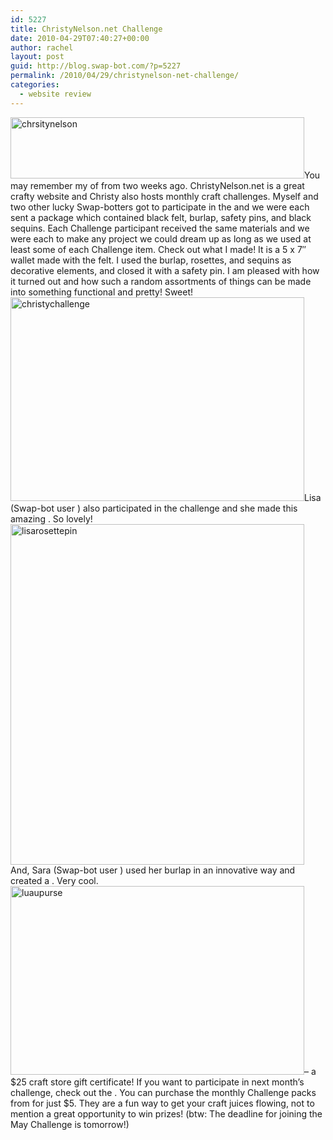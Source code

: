 ```yaml
---
id: 5227
title: ChristyNelson.net Challenge
date: 2010-04-29T07:40:27+00:00
author: rachel
layout: post
guid: http://blog.swap-bot.com/?p=5227
permalink: /2010/04/29/christynelson-net-challenge/
categories:
  - website review
---
```

 

<div style="opacity: 0; position: absolute; left:-3552px;">
  
</div><img src="http://blog.swap-bot.com/wp-content/uploads/2010/04/chrsitynelson1.jpg" alt="chrsitynelson" title="chrsitynelson" width="470" height="98" class="aligncenter size-full wp-image-5228" srcset="http://blog.swap-bot.com/wp-content/uploads/2010/04/chrsitynelson1-300x62.jpg 300w, http://blog.swap-bot.com/wp-content/uploads/2010/04/chrsitynelson1.jpg 470w" sizes="(max-width: 470px) 100vw, 470px" /></a>You may remember my of from two weeks ago. ChristyNelson.net is a great crafty website and Christy also hosts monthly craft challenges. Myself and two other lucky Swap-botters got to participate in the and we were each sent a package which contained black felt, burlap, safety pins, and black sequins. Each Challenge participant received the same materials and we were each to make any project we could dream up as long as we used at least some of each Challenge item. Check out what I made! It is a 5 x 7&#8243; wallet made with the felt. I used the burlap, rosettes, and sequins as decorative elements, and closed it with a safety pin. I am pleased with how it turned out and how such a random assortments of things can be made into something functional and pretty! Sweet!<img src="http://blog.swap-bot.com/wp-content/uploads/2010/04/christychallenge.jpg" alt="christychallenge" title="christychallenge" width="470" height="326" class="aligncenter size-full wp-image-5229" srcset="http://blog.swap-bot.com/wp-content/uploads/2010/04/christychallenge-300x208.jpg 300w, http://blog.swap-bot.com/wp-content/uploads/2010/04/christychallenge.jpg 470w" sizes="(max-width: 470px) 100vw, 470px" />Lisa (Swap-bot user ) also participated in the challenge and she made this amazing . So lovely!  
<img src="http://blog.swap-bot.com/wp-content/uploads/2010/04/lisarosettepin.jpg" alt="lisarosettepin" title="lisarosettepin" width="470" height="545" class="aligncenter size-full wp-image-5230" /> <div style="opacity: 0; position: absolute; left:-2771px;">
  
</div></a>And, Sara (Swap-bot user ) used her burlap in an innovative way and created a . Very cool. 
 <div style="opacity: 0; position: absolute; left:-2202px;">
  
</div>  <img src="http://blog.swap-bot.com/wp-content/uploads/2010/04/luaupurse.jpg" alt="luaupurse" title="luaupurse" width="470" height="302" class="aligncenter size-full wp-image-5231" /></a>&#8211; a $25 craft store gift certificate! If you want to participate in next month&#8217;s challenge, check out the . You can purchase the monthly Challenge packs from for just $5. They are a fun way to get your craft juices flowing, not to mention a great opportunity to win prizes! (btw: The deadline for joining the May Challenge is tomorrow!)